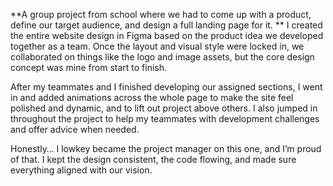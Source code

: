 **A group project from school where we had to come up with a product, define our target audience, and design a full landing page for it.
**
I created the entire website design in Figma based on the product idea we developed together as a team. Once the layout and visual style were locked in, we collaborated on things like the logo and image assets, but the core design concept was mine from start to finish.

After my teammates and I finished developing our assigned sections, I went in and added animations across the whole page to make the site feel polished and dynamic, and to lift out project above others. I also jumped in throughout the project to help my teammates with development challenges and offer advice when needed.

Honestly… I lowkey became the project manager on this one, and I’m proud of that. I kept the design consistent, the code flowing, and made sure everything aligned with our vision.
